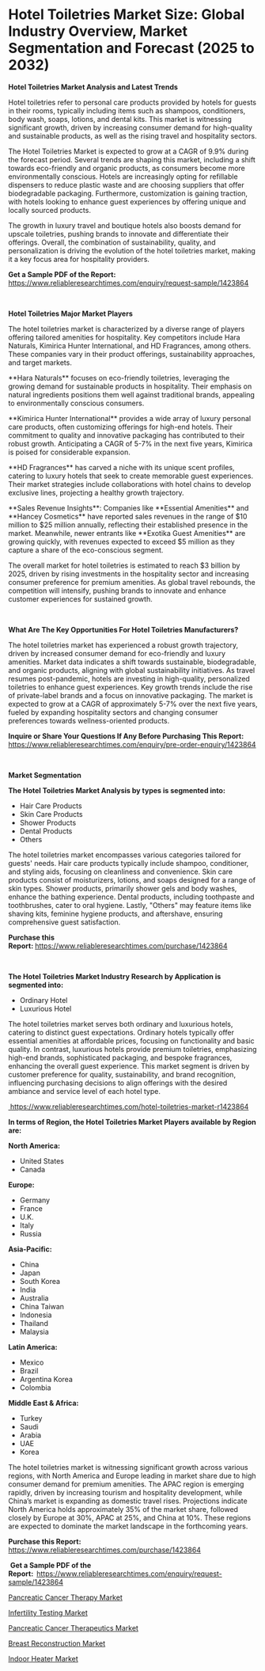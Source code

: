 <p><h1>Hotel Toiletries Market Size: Global Industry Overview, Market Segmentation and Forecast (2025 to 2032)</h1></p><p><strong>Hotel Toiletries Market Analysis and Latest Trends</strong></p>
<p><p>Hotel toiletries refer to personal care products provided by hotels for guests in their rooms, typically including items such as shampoos, conditioners, body wash, soaps, lotions, and dental kits. This market is witnessing significant growth, driven by increasing consumer demand for high-quality and sustainable products, as well as the rising travel and hospitality sectors.</p><p>The Hotel Toiletries Market is expected to grow at a CAGR of 9.9% during the forecast period. Several trends are shaping this market, including a shift towards eco-friendly and organic products, as consumers become more environmentally conscious. Hotels are increasingly opting for refillable dispensers to reduce plastic waste and are choosing suppliers that offer biodegradable packaging. Furthermore, customization is gaining traction, with hotels looking to enhance guest experiences by offering unique and locally sourced products.</p><p>The growth in luxury travel and boutique hotels also boosts demand for upscale toiletries, pushing brands to innovate and differentiate their offerings. Overall, the combination of sustainability, quality, and personalization is driving the evolution of the hotel toiletries market, making it a key focus area for hospitality providers.</p></p>
<p><strong>Get a Sample PDF of the Report:&nbsp;</strong> <a href="https://www.reliableresearchtimes.com/enquiry/request-sample/1423864?utm_campaign=2641&utm_medium=2&utm_source=Github&utm_content=ia&utm_term=05042025&utm_id=hotel-toiletries">https://www.reliableresearchtimes.com/enquiry/request-sample/1423864</a></p>
<p>&nbsp;</p>
<p><strong>Hotel Toiletries Major Market Players</strong></p>
<p><p>The hotel toiletries market is characterized by a diverse range of players offering tailored amenities for hospitality. Key competitors include Hara Naturals, Kimirica Hunter International, and HD Fragrances, among others. These companies vary in their product offerings, sustainability approaches, and target markets.</p><p>**Hara Naturals** focuses on eco-friendly toiletries, leveraging the growing demand for sustainable products in hospitality. Their emphasis on natural ingredients positions them well against traditional brands, appealing to environmentally conscious consumers.</p><p>**Kimirica Hunter International** provides a wide array of luxury personal care products, often customizing offerings for high-end hotels. Their commitment to quality and innovative packaging has contributed to their robust growth. Anticipating a CAGR of 5-7% in the next five years, Kimirica is poised for considerable expansion.</p><p>**HD Fragrances** has carved a niche with its unique scent profiles, catering to luxury hotels that seek to create memorable guest experiences. Their market strategies include collaborations with hotel chains to develop exclusive lines, projecting a healthy growth trajectory.</p><p>**Sales Revenue Insights**: Companies like **Essential Amenities** and **Hancey Cosmetics** have reported sales revenues in the range of $10 million to $25 million annually, reflecting their established presence in the market. Meanwhile, newer entrants like **Exotika Guest Amenities** are growing quickly, with revenues expected to exceed $5 million as they capture a share of the eco-conscious segment.</p><p>The overall market for hotel toiletries is estimated to reach $3 billion by 2025, driven by rising investments in the hospitality sector and increasing consumer preference for premium amenities. As global travel rebounds, the competition will intensify, pushing brands to innovate and enhance customer experiences for sustained growth.</p></p>
<p>&nbsp;</p>
<p><strong>What Are The Key Opportunities For Hotel Toiletries Manufacturers?</strong></p>
<p><p>The hotel toiletries market has experienced a robust growth trajectory, driven by increased consumer demand for eco-friendly and luxury amenities. Market data indicates a shift towards sustainable, biodegradable, and organic products, aligning with global sustainability initiatives. As travel resumes post-pandemic, hotels are investing in high-quality, personalized toiletries to enhance guest experiences. Key growth trends include the rise of private-label brands and a focus on innovative packaging. The market is expected to grow at a CAGR of approximately 5-7% over the next five years, fueled by expanding hospitality sectors and changing consumer preferences towards wellness-oriented products.</p></p>
<p><strong>Inquire or Share Your Questions If Any Before Purchasing This Report:</strong> <a href="https://www.reliableresearchtimes.com/enquiry/pre-order-enquiry/1423864?utm_campaign=2641&utm_medium=2&utm_source=Github&utm_content=ia&utm_term=05042025&utm_id=hotel-toiletries">https://www.reliableresearchtimes.com/enquiry/pre-order-enquiry/1423864</a></p>
<p>&nbsp;</p>
<p><strong>Market Segmentation</strong></p>
<p><strong>The Hotel Toiletries Market Analysis by types is segmented into:</strong></p>
<p><ul><li>Hair Care Products</li><li>Skin Care Products</li><li>Shower Products</li><li>Dental Products</li><li>Others</li></ul></p>
<p><p>The hotel toiletries market encompasses various categories tailored for guests' needs. Hair care products typically include shampoo, conditioner, and styling aids, focusing on cleanliness and convenience. Skin care products consist of moisturizers, lotions, and soaps designed for a range of skin types. Shower products, primarily shower gels and body washes, enhance the bathing experience. Dental products, including toothpaste and toothbrushes, cater to oral hygiene. Lastly, "Others" may feature items like shaving kits, feminine hygiene products, and aftershave, ensuring comprehensive guest satisfaction.</p></p>
<p><strong>Purchase this Report:&nbsp;</strong><a href="https://www.reliableresearchtimes.com/purchase/1423864?utm_campaign=2641&utm_medium=2&utm_source=Github&utm_content=ia&utm_term=05042025&utm_id=hotel-toiletries">https://www.reliableresearchtimes.com/purchase/1423864</a></p>
<p>&nbsp;</p>
<p><strong>The Hotel Toiletries Market Industry Research by Application is segmented into:</strong></p>
<p><ul><li>Ordinary Hotel</li><li>Luxurious Hotel</li></ul></p>
<p><p>The hotel toiletries market serves both ordinary and luxurious hotels, catering to distinct guest expectations. Ordinary hotels typically offer essential amenities at affordable prices, focusing on functionality and basic quality. In contrast, luxurious hotels provide premium toiletries, emphasizing high-end brands, sophisticated packaging, and bespoke fragrances, enhancing the overall guest experience. This market segment is driven by customer preference for quality, sustainability, and brand recognition, influencing purchasing decisions to align offerings with the desired ambiance and service level of each hotel type.</p></p>
<p><a href="https://www.reliableresearchtimes.com/hotel-toiletries-market-r1423864?utm_campaign=2641&utm_medium=2&utm_source=Github&utm_content=ia&utm_term=05042025&utm_id=hotel-toiletries">&nbsp;https://www.reliableresearchtimes.com/hotel-toiletries-market-r1423864</a></p>
<p><strong>In terms of Region, the Hotel Toiletries Market Players available by Region are:</strong></p>
<p>
    <p> <strong> North America: </strong>
        <ul>
            <li>United States</li>
            <li>Canada</li>
        </ul>
        </p> 
    <p> <strong> Europe: </strong>
        <ul>
            <li>Germany</li>
            <li>France</li>
            <li>U.K.</li>
            <li>Italy</li>
            <li>Russia</li>
        </ul>
        </p> 
    <p> <strong> Asia-Pacific: </strong>
        <ul>
            <li>China</li>
            <li>Japan</li>
            <li>South Korea</li>
            <li>India</li>
            <li>Australia</li>
            <li>China Taiwan</li>
            <li>Indonesia</li>
            <li>Thailand</li>
            <li>Malaysia</li>
        </ul>
        </p> 
    <p> <strong> Latin America: </strong>
        <ul>
            <li>Mexico</li>
            <li>Brazil</li>
            <li>Argentina Korea</li>
            <li>Colombia</li>
        </ul>
        </p> 
    <p> <strong> Middle East & Africa: </strong>
        <ul>
            <li>Turkey</li>
            <li>Saudi</li>
            <li>Arabia</li>
            <li>UAE</li>
            <li>Korea</li>
        </ul>
    </p>
    </p>
<p><p>The hotel toiletries market is witnessing significant growth across various regions, with North America and Europe leading in market share due to high consumer demand for premium amenities. The APAC region is emerging rapidly, driven by increasing tourism and hospitality development, while China’s market is expanding as domestic travel rises. Projections indicate North America holds approximately 35% of the market share, followed closely by Europe at 30%, APAC at 25%, and China at 10%. These regions are expected to dominate the market landscape in the forthcoming years.</p></p>
<p><strong>Purchase this Report: </strong><a href="https://www.reliableresearchtimes.com/purchase/1423864?utm_campaign=2641&utm_medium=2&utm_source=Github&utm_content=ia&utm_term=05042025&utm_id=hotel-toiletries">https://www.reliableresearchtimes.com/purchase/1423864</a></p>
<p>&nbsp;<strong>Get a Sample PDF of the Report:&nbsp;&nbsp;</strong><a href="https://www.reliableresearchtimes.com/enquiry/request-sample/1423864?utm_campaign=2641&utm_medium=2&utm_source=Github&utm_content=ia&utm_term=05042025&utm_id=hotel-toiletries">https://www.reliableresearchtimes.com/enquiry/request-sample/1423864</a></p>
<p><strong></strong></p>
<p><p><a href="https://www.linkedin.com/pulse/evaluating-pancreatic-cancer-therapy-market-current-trends-future-a3xhc?utm_campaign=2641&utm_medium=2&utm_source=Github&utm_content=ia&utm_term=05042025&utm_id=hotel-toiletries">Pancreatic Cancer Therapy Market</a></p><p><a href="https://www.linkedin.com/pulse/infertility-testing-market-growth-competitive-landscape-n7p0e?utm_campaign=2641&utm_medium=2&utm_source=Github&utm_content=ia&utm_term=05042025&utm_id=hotel-toiletries">Infertility Testing Market</a></p><p><a href="https://www.linkedin.com/pulse/evaluating-pancreatic-cancer-therapeutics-market-2025-2032-trends-kivec?utm_campaign=2641&utm_medium=2&utm_source=Github&utm_content=ia&utm_term=05042025&utm_id=hotel-toiletries">Pancreatic Cancer Therapeutics Market</a></p><p><a href="https://www.linkedin.com/pulse/in-depth-analysis-size-breast-reconstruction-market-its-7jd9e?utm_campaign=2641&utm_medium=2&utm_source=Github&utm_content=ia&utm_term=05042025&utm_id=hotel-toiletries">Breast Reconstruction Market</a></p><p><a href="https://github.com/lisaeichler20775/Market-Research-Report-List-1/blob/main/indoor-heater-market.md?utm_campaign=2641&utm_medium=2&utm_source=Github&utm_content=ia&utm_term=05042025&utm_id=hotel-toiletries">Indoor Heater Market</a></p></p>